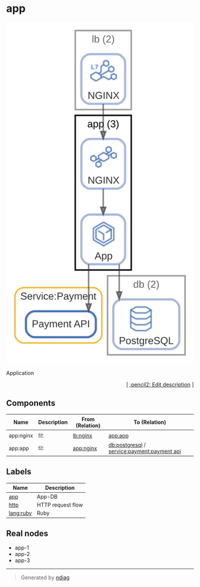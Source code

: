 # app

![view](node-app.svg)

Application


<p align="right">
  [ <a href="../../ndiag.descriptions/_node-app.md">:pencil2: Edit description</a> ]
</p>

## Components

| Name | Description | From (Relation) | To (Relation) |
| --- | --- | --- | --- |
| app:nginx |  <a href="../../ndiag.descriptions/_component-app_nginx.md">:pencil2:</a> | [lb:nginx](node-lb.md) | [app:app](node-app.md) |
| app:app |  <a href="../../ndiag.descriptions/_component-app_app.md">:pencil2:</a> | [app:nginx](node-app.md) | [db:postgresql](node-db.md) / [service:payment:payment api](layer-service.md#servicepayment) |

## Labels

| Name | Description |
| --- | --- |
| [app](label-app.md) | App-DB |
| [http](label-http.md) | HTTP request flow |
| [lang:ruby](label-lang_ruby.md) | Ruby |
## Real nodes

- app-1
- app-2
- app-3

---

> Generated by [ndiag](https://github.com/k1LoW/ndiag)

